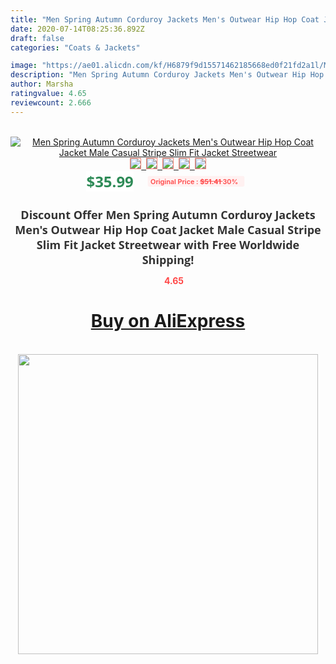 ```yaml
---
title: "Men Spring Autumn Corduroy Jackets Men's Outwear Hip Hop Coat Jacket Male Casual Stripe Slim Fit Jacket Streetwear"
date: 2020-07-14T08:25:36.892Z
draft: false
categories: "Coats & Jackets"

image: "https://ae01.alicdn.com/kf/H6879f9d15571462185668ed0f21fd2a1l/Men-Spring-Autumn-Corduroy-Jackets-Men-s-Outwear-Hip-Hop-Coat-Jacket-Male-Casual-Stripe-Slim.png_220x220.png"
description: "Men Spring Autumn Corduroy Jackets Men's Outwear Hip Hop Coat Jacket Male Casual Stripe Slim Fit Jacket Streetwear"
author: Marsha
ratingvalue: 4.65
reviewcount: 2.666
---
```

<br>
<div style="text-align: center;">
<a href="https://s.click.aliexpress.com/e/_9zIhel" target="_blank" rel="nofollow noopener noreferrer"><img alt="Men Spring Autumn Corduroy Jackets Men's Outwear Hip Hop Coat Jacket Male Casual Stripe Slim Fit Jacket Streetwear" class="magnifier-image" src="https://ae01.alicdn.com/kf/H6879f9d15571462185668ed0f21fd2a1l/Men-Spring-Autumn-Corduroy-Jackets-Men-s-Outwear-Hip-Hop-Coat-Jacket-Male-Casual-Stripe-Slim.png_220x220.png_640x640.jpg">
<br>
<img style="border:1px solid salmon" src="https://ae01.alicdn.com/kf/H6879f9d15571462185668ed0f21fd2a1l/Men-Spring-Autumn-Corduroy-Jackets-Men-s-Outwear-Hip-Hop-Coat-Jacket-Male-Casual-Stripe-Slim.png_120x120.jpg">&nbsp;&nbsp;<img style="border:1px solid salmon" src="https://ae01.alicdn.com/kf/Heb903021884d4eb287d110c6416e96fap/Men-Spring-Autumn-Corduroy-Jackets-Men-s-Outwear-Hip-Hop-Coat-Jacket-Male-Casual-Stripe-Slim.png_120x120.jpg">&nbsp;&nbsp;<img style="border:1px solid salmon" src="https://ae01.alicdn.com/kf/H52bdb11bd52a43669afb3e488c58af4as/Men-Spring-Autumn-Corduroy-Jackets-Men-s-Outwear-Hip-Hop-Coat-Jacket-Male-Casual-Stripe-Slim.jpg_120x120.jpg">&nbsp;&nbsp;<img style="border:1px solid salmon" src="https://ae01.alicdn.com/kf/H3bec4fe2e57d4102ae1f3861b7cf2388P/Men-Spring-Autumn-Corduroy-Jackets-Men-s-Outwear-Hip-Hop-Coat-Jacket-Male-Casual-Stripe-Slim.png_120x120.jpg">&nbsp;&nbsp;<img style="border:1px solid salmon" src="https://ae01.alicdn.com/kf/Hb34365ee104e4aa5aa61b494e0ef2648T/Men-Spring-Autumn-Corduroy-Jackets-Men-s-Outwear-Hip-Hop-Coat-Jacket-Male-Casual-Stripe-Slim.png_120x120.jpg"></a></div><br0>
<div style="text-align: center;"><span style="background-color: white; border: 0px; box-sizing: border-box; color: seagreen; display: inline-block; font-family: &quot;open sans&quot; , &quot;arial&quot; , &quot;helvetica&quot; , sans-serif , &quot;heiti&quot;; font-size: 24px; font-stretch: inherit; font-weight: 700; line-height: inherit; margin: 0px 10px 0px 0px; padding: 0px; vertical-align: middle;">$35.99 </span>
<span style="background: rgb(255 , 241 , 241); border-radius: 3px; border: 0px; box-sizing: border-box; color: #ff4747; display: inline-block; font-family: inherit; font-size: 12px; font-stretch: inherit; font-style: inherit; font-variant: inherit; font-weight: 600; line-height: inherit; margin: 0px; padding: 2px 5px; transform: scale(0.9); vertical-align: middle;">Original Price : <b style="text-decoration: line-through;">$51.41 </b> 30%&nbsp;&nbsp;</span></div>
<h1 style="color: #333333; display: inline-block; font-family: &quot;open sans&quot; , &quot;arial&quot; , &quot;helvetica&quot; , sans-serif , &quot;heiti&quot;; font-size: 18px; font-stretch: inherit; font-weight: 700; text-align: center;">Discount Offer Men Spring Autumn Corduroy Jackets Men's Outwear Hip Hop Coat Jacket Male Casual Stripe Slim Fit Jacket Streetwear with Free Worldwide Shipping!</h1>
<div style="color: #ff4747; text-align: center;">
<img src="https://4.bp.blogspot.com/-M0ZcTcb-5uY/XleCXlxnR4I/AAAAAAAAAEc/OrjgMkXV1oMQFaCRZj5HQwOCBcu3w1FegCPcBGAYYCw/s1600/star.png" style="height: 15px;">&nbsp;<b>4.65</b></div>
<div class="button_cont" align="center"><a class="buynow_a" href="https://s.click.aliexpress.com/e/_9zIhel" target="_blank" rel="nofollow noopener noreferrer"><H1>Buy on AliExpress</H1></a></div><br>
<div class="separator" style="clear: both; text-align: center;">
<img src="https://lh3.googleusercontent.com/-pTy5HemUv9M/XlePHvY0dAI/AAAAAAAAAE4/0nX5iRUoIWY8eMW9Dpxeirr157OZliDIgCLcBGAsYHQ/s1600/badge.gif" width="480">
</div>
